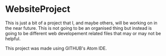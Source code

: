WebsiteProject
==============
This is just a bit of a project that I, and maybe others, will be working on in the near future. This is not going to be an organised thing but instead is going to be different web developement related files that may or may not be helpful.


This project was made using GITHUB's Atom IDE.
